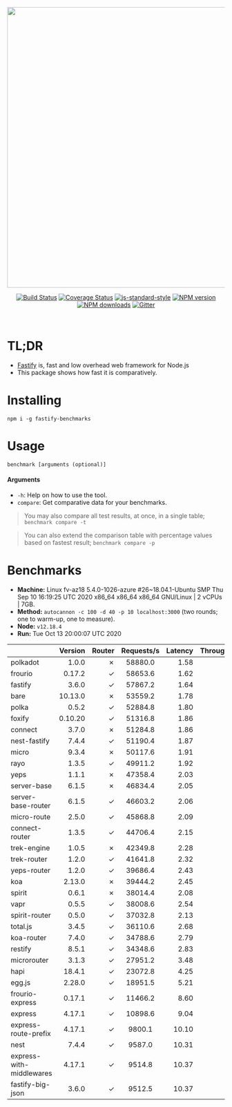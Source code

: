 <div align="center">
<img src="https://github.com/fastify/graphics/raw/master/full-logo.png" width="650" height="auto"/>
</div>

<div align="center">

[![Build Status](https://travis-ci.org/fastify/fastify.svg?branch=master)](https://travis-ci.org/fastify/fastify)
[![Coverage Status](https://coveralls.io/repos/github/fastify/fastify/badge.svg?branch=master)](https://coveralls.io/github/fastify/fastify?branch=master)
[![js-standard-style](https://img.shields.io/badge/code%20style-standard-brightgreen.svg?style=flat)](http://standardjs.com/)
[![NPM version](https://img.shields.io/npm/v/fastify.svg?style=flat)](https://www.npmjs.com/package/fastify)
[![NPM downloads](https://img.shields.io/npm/dm/fastify.svg?style=flat)](https://www.npmjs.com/package/fastify) [![Gitter](https://badges.gitter.im/gitterHQ/gitter.svg)](https://gitter.im/fastify)
</div>
<br />

# TL;DR

* [Fastify](https://github.com/fastify/fastify) is, fast and low overhead web framework for Node.js
* This package shows how fast it is comparatively.

# Installing

```
npm i -g fastify-benchmarks
```

# Usage

```
benchmark [arguments (optional)]
```

#### Arguments

* `-h`: Help on how to use the tool.
* `compare`: Get comparative data for your benchmarks.

> You may also compare all test results, at once, in a single table; `benchmark compare -t`

> You can also extend the comparison table with percentage values based on fastest result; `benchmark compare -p`
# Benchmarks
* __Machine:__ Linux fv-az18 5.4.0-1026-azure #26~18.04.1-Ubuntu SMP Thu Sep 10 16:19:25 UTC 2020 x86_64 x86_64 x86_64 GNU/Linux | 2 vCPUs | 7GB.
* __Method:__ `autocannon -c 100 -d 40 -p 10 localhost:3000` (two rounds; one to warm-up, one to measure).
* __Node:__ `v12.18.4`
* __Run:__ Tue Oct 13 20:00:07 UTC 2020

|                          | Version | Router | Requests/s | Latency | Throughput/Mb |
| :--                      | --:     | --:    | :-:        | --:     | --:           |
| polkadot                 | 1.0.0   | ✗      | 58880.0    | 1.58    | 9.21          |
| frourio                  | 0.17.2  | ✓      | 58653.6    | 1.62    | 8.50          |
| fastify                  | 3.6.0   | ✓      | 57867.2    | 1.64    | 9.05          |
| bare                     | 10.13.0 | ✗      | 53559.2    | 1.78    | 8.38          |
| polka                    | 0.5.2   | ✓      | 52884.8    | 1.80    | 8.27          |
| foxify                   | 0.10.20 | ✓      | 51316.8    | 1.86    | 7.29          |
| connect                  | 3.7.0   | ✗      | 51284.8    | 1.86    | 8.02          |
| nest-fastify             | 7.4.4   | ✓      | 51190.4    | 1.87    | 7.47          |
| micro                    | 9.3.4   | ✗      | 50117.6    | 1.91    | 7.84          |
| rayo                     | 1.3.5   | ✓      | 49911.2    | 1.92    | 7.81          |
| yeps                     | 1.1.1   | ✗      | 47358.4    | 2.03    | 7.41          |
| server-base              | 6.1.5   | ✗      | 46834.4    | 2.05    | 7.32          |
| server-base-router       | 6.1.5   | ✓      | 46603.2    | 2.06    | 7.29          |
| micro-route              | 2.5.0   | ✓      | 45868.8    | 2.09    | 7.17          |
| connect-router           | 1.3.5   | ✓      | 44706.4    | 2.15    | 6.99          |
| trek-engine              | 1.0.5   | ✗      | 42349.8    | 2.28    | 6.02          |
| trek-router              | 1.2.0   | ✓      | 41641.8    | 2.32    | 5.92          |
| yeps-router              | 1.2.0   | ✓      | 39686.4    | 2.43    | 6.21          |
| koa                      | 2.13.0  | ✗      | 39444.2    | 2.45    | 6.17          |
| spirit                   | 0.6.1   | ✗      | 38014.4    | 2.08    | 5.94          |
| vapr                     | 0.5.5   | ✓      | 38008.6    | 2.54    | 5.40          |
| spirit-router            | 0.5.0   | ✓      | 37032.8    | 2.13    | 5.79          |
| total.js                 | 3.4.5   | ✓      | 36110.6    | 2.68    | 10.26         |
| koa-router               | 7.4.0   | ✓      | 34788.6    | 2.79    | 5.44          |
| restify                  | 8.5.1   | ✓      | 34348.6    | 2.83    | 5.44          |
| microrouter              | 3.1.3   | ✓      | 27951.2    | 3.48    | 4.37          |
| hapi                     | 18.4.1  | ✓      | 23072.8    | 4.25    | 3.61          |
| egg.js                   | 2.28.0  | ✓      | 18951.5    | 5.21    | 6.25          |
| frourio-express          | 0.17.1  | ✓      | 11466.2    | 8.60    | 1.65          |
| express                  | 4.17.1  | ✓      | 10898.6    | 9.04    | 1.70          |
| express-route-prefix     | 4.17.1  | ✓      | 9800.1     | 10.10   | 3.41          |
| nest                     | 7.4.4   | ✓      | 9587.0     | 10.31   | 1.97          |
| express-with-middlewares | 4.17.1  | ✓      | 9514.8     | 10.37   | 3.44          |
| fastify-big-json         | 3.6.0   | ✓      | 9512.5     | 10.37   | 109.22        |
